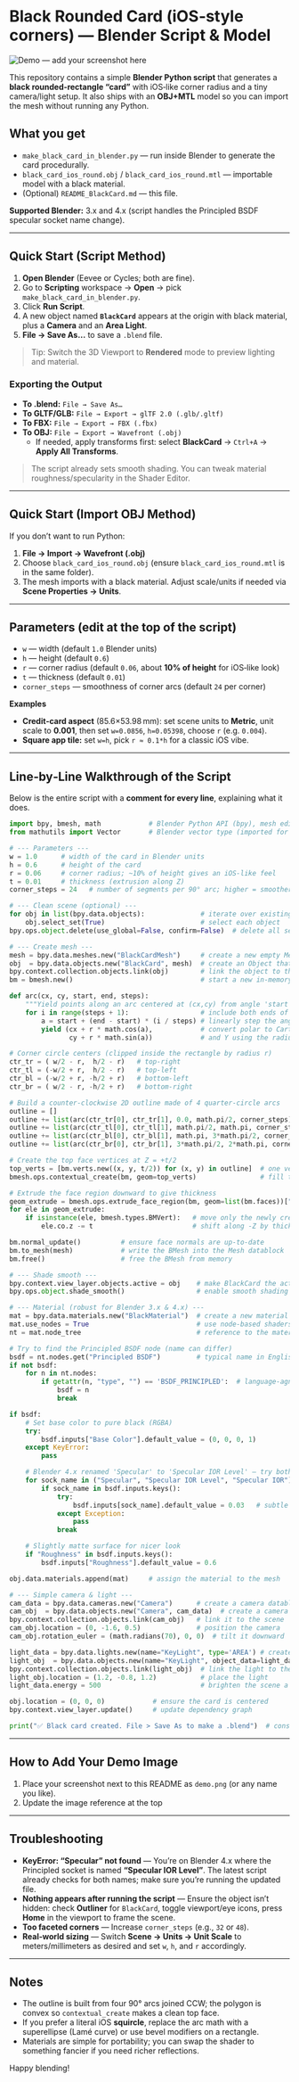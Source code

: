 # Black Rounded Card (iOS‑style corners) — Blender Script & Model

![Demo — add your screenshot here](./demo.png)

This repository contains a simple **Blender Python script** that generates a **black rounded‑rectangle “card”** with iOS‑like corner radius and a tiny camera/light setup. It also ships with an **OBJ+MTL** model so you can import the mesh without running any Python.

## What you get
- `make_black_card_in_blender.py` — run inside Blender to generate the card procedurally.
- `black_card_ios_round.obj` / `black_card_ios_round.mtl` — importable model with a black material.
- (Optional) `README_BlackCard.md` — this file.

**Supported Blender:** 3.x and 4.x (script handles the Principled BSDF specular socket name change).

---

## Quick Start (Script Method)

1. **Open Blender** (Eevee or Cycles; both are fine).  
2. Go to **Scripting** workspace → **Open** → pick `make_black_card_in_blender.py`.  
3. Click **Run Script**.  
4. A new object named **`BlackCard`** appears at the origin with black material, plus a **Camera** and an **Area Light**.  
5. **File → Save As…** to save a `.blend` file.

> Tip: Switch the 3D Viewport to **Rendered** mode to preview lighting and material.

### Exporting the Output
- **To .blend:** `File → Save As…`  
- **To GLTF/GLB:** `File → Export → glTF 2.0 (.glb/.gltf)`  
- **To FBX:** `File → Export → FBX (.fbx)`  
- **To OBJ:** `File → Export → Wavefront (.obj)`  
  - If needed, apply transforms first: select **BlackCard** → `Ctrl+A` → **Apply All Transforms**.

> The script already sets smooth shading. You can tweak material roughness/specularity in the Shader Editor.

---

## Quick Start (Import OBJ Method)

If you don’t want to run Python:

1. **File → Import → Wavefront (.obj)**  
2. Choose `black_card_ios_round.obj` (ensure `black_card_ios_round.mtl` is in the same folder).  
3. The mesh imports with a black material. Adjust scale/units if needed via **Scene Properties → Units**.

---

## Parameters (edit at the top of the script)

- `w` — width (default `1.0` Blender units)  
- `h` — height (default `0.6`)  
- `r` — corner radius (default `0.06`, about **10% of height** for iOS‑like look)  
- `t` — thickness (default `0.01`)  
- `corner_steps` — smoothness of corner arcs (default `24` per corner)

**Examples**
- **Credit‑card aspect** (85.6×53.98 mm): set scene units to **Metric**, unit scale to **0.001**, then set `w=0.0856`, `h=0.05398`, choose `r` (e.g. `0.004`).  
- **Square app tile:** set `w=h`, pick `r ≈ 0.1*h` for a classic iOS vibe.

---

## Line‑by‑Line Walkthrough of the Script

Below is the entire script with a **comment for every line**, explaining what it does.

```python
import bpy, bmesh, math            # Blender Python API (bpy), mesh editing helpers (bmesh), and math utilities
from mathutils import Vector       # Blender vector type (imported for completeness; not strictly required)

# --- Parameters ---
w = 1.0      # width of the card in Blender units
h = 0.6      # height of the card
r = 0.06     # corner radius; ~10% of height gives an iOS-like feel
t = 0.01     # thickness (extrusion along Z)
corner_steps = 24   # number of segments per 90° arc; higher = smoother corners

# --- Clean scene (optional) ---
for obj in list(bpy.data.objects):              # iterate over existing objects in the file
    obj.select_set(True)                        # select each object
bpy.ops.object.delete(use_global=False, confirm=False)  # delete all selected (safe reset for a demo scene)

# --- Create mesh ---
mesh = bpy.data.meshes.new("BlackCardMesh")     # create a new empty Mesh datablock
obj  = bpy.data.objects.new("BlackCard", mesh)  # create an Object that uses the mesh
bpy.context.collection.objects.link(obj)        # link the object to the current collection so it appears in the scene
bm = bmesh.new()                                # start a new in‑memory BMesh for easy procedural modeling

def arc(cx, cy, start, end, steps):
    """Yield points along an arc centered at (cx,cy) from angle 'start' to 'end'."""
    for i in range(steps + 1):                  # include both ends of the arc
        a = start + (end - start) * (i / steps) # linearly step the angle
        yield (cx + r * math.cos(a),            # convert polar to Cartesian X
               cy + r * math.sin(a))            # and Y using the radius r

# Corner circle centers (clipped inside the rectangle by radius r)
ctr_tr = ( w/2 - r,  h/2 - r)   # top‑right
ctr_tl = (-w/2 + r,  h/2 - r)   # top‑left
ctr_bl = (-w/2 + r, -h/2 + r)   # bottom‑left
ctr_br = ( w/2 - r, -h/2 + r)   # bottom‑right

# Build a counter‑clockwise 2D outline made of 4 quarter‑circle arcs
outline = []
outline += list(arc(ctr_tr[0], ctr_tr[1], 0.0, math.pi/2, corner_steps))              # top‑right arc (0 → 90°)
outline += list(arc(ctr_tl[0], ctr_tl[1], math.pi/2, math.pi, corner_steps))[1:]      # top‑left arc (90 → 180°), drop first point to avoid duplicates
outline += list(arc(ctr_bl[0], ctr_bl[1], math.pi, 3*math.pi/2, corner_steps))[1:]    # bottom‑left arc (180 → 270°), drop first point
outline += list(arc(ctr_br[0], ctr_br[1], 3*math.pi/2, 2*math.pi, corner_steps))[1:-1]# bottom‑right arc (270 → 360°), drop first & last

# Create the top face vertices at Z = +t/2
top_verts = [bm.verts.new((x, y, t/2)) for (x, y) in outline]  # one vertex per outline point
bmesh.ops.contextual_create(bm, geom=top_verts)                # fill the polygon (convex) to make a face

# Extrude the face region downward to give thickness
geom_extrude = bmesh.ops.extrude_face_region(bm, geom=list(bm.faces))["geom"]  # extrude the top face
for ele in geom_extrude:
    if isinstance(ele, bmesh.types.BMVert):   # move only the newly created verts
        ele.co.z -= t                         # shift along -Z by thickness t

bm.normal_update()          # ensure face normals are up‑to‑date
bm.to_mesh(mesh)            # write the BMesh into the Mesh datablock
bm.free()                   # free the BMesh from memory

# --- Shade smooth ---
bpy.context.view_layer.objects.active = obj    # make BlackCard the active object
bpy.ops.object.shade_smooth()                  # enable smooth shading for nicer highlights on the edge

# --- Material (robust for Blender 3.x & 4.x) ---
mat = bpy.data.materials.new("BlackMaterial")  # create a new material datablock
mat.use_nodes = True                           # use node‑based shaders
nt = mat.node_tree                             # reference to the material's node tree

# Try to find the Principled BSDF node (name can differ)
bsdf = nt.nodes.get("Principled BSDF")         # typical name in English UI
if not bsdf:
    for n in nt.nodes:
        if getattr(n, "type", "") == 'BSDF_PRINCIPLED':  # language‑agnostic fallback
            bsdf = n
            break

if bsdf:
    # Set base color to pure black (RGBA)
    try:
        bsdf.inputs["Base Color"].default_value = (0, 0, 0, 1)
    except KeyError:
        pass

    # Blender 4.x renamed 'Specular' to 'Specular IOR Level' — try both
    for sock_name in ("Specular", "Specular IOR Level", "Specular IOR"):
        if sock_name in bsdf.inputs.keys():
            try:
                bsdf.inputs[sock_name].default_value = 0.03   # subtle highlight
            except Exception:
                pass
            break

    # Slightly matte surface for nicer look
    if "Roughness" in bsdf.inputs.keys():
        bsdf.inputs["Roughness"].default_value = 0.6

obj.data.materials.append(mat)     # assign the material to the mesh

# --- Simple camera & light ---
cam_data = bpy.data.cameras.new("Camera")      # create a camera datablock
cam_obj  = bpy.data.objects.new("Camera", cam_data)  # create a camera object
bpy.context.collection.objects.link(cam_obj)   # link it to the scene
cam_obj.location = (0, -1.6, 0.5)              # position the camera
cam_obj.rotation_euler = (math.radians(70), 0, 0)  # tilt it downward

light_data = bpy.data.lights.new(name="KeyLight", type='AREA') # create an area light
light_obj  = bpy.data.objects.new(name="KeyLight", object_data=light_data)
bpy.context.collection.objects.link(light_obj)  # link the light to the scene
light_obj.location = (1.2, -0.8, 1.2)           # place the light
light_data.energy = 500                         # brighten the scene a bit

obj.location = (0, 0, 0)            # ensure the card is centered
bpy.context.view_layer.update()     # update dependency graph

print("✅ Black card created. File > Save As to make a .blend")  # console message for success
```

---

## How to Add Your Demo Image

1. Place your screenshot next to this README as `demo.png` (or any name you like).  
2. Update the image reference at the top

---

## Troubleshooting

- **KeyError: “Specular” not found** — You’re on Blender 4.x where the Principled socket is named **“Specular IOR Level”**. The latest script already checks for both names; make sure you’re running the updated file.
- **Nothing appears after running the script** — Ensure the object isn’t hidden: check **Outliner** for `BlackCard`, toggle viewport/eye icons, press **Home** in the viewport to frame the scene.
- **Too faceted corners** — Increase `corner_steps` (e.g., `32` or `48`).  
- **Real‑world sizing** — Switch **Scene → Units → Unit Scale** to meters/millimeters as desired and set `w`, `h`, and `r` accordingly.

---

## Notes

- The outline is built from four 90° arcs joined CCW; the polygon is convex so `contextual_create` makes a clean top face.  
- If you prefer a literal iOS **squircle**, replace the arc math with a superellipse (Lamé curve) or use bevel modifiers on a rectangle.  
- Materials are simple for portability; you can swap the shader to something fancier if you need richer reflections.

Happy blending!
